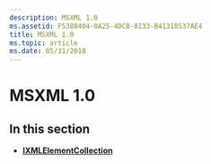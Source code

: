 ```yaml
---
description: MSXML 1.0
ms.assetid: F5388404-0A25-4DC8-8133-B41318537AE4
title: MSXML 1.0
ms.topic: article
ms.date: 05/31/2018
---
```


# MSXML 1.0

## In this section

-   [**IXMLElementCollection**](/windows/desktop/api/Msxml/nn-msxml-ixmlelementcollection)

 

 



